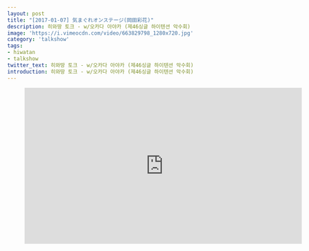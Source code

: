 ```yaml
---
layout: post
title: "[2017-01-07] 気まぐれオンステージ(岡田彩花)"
description: 히와땅 토크 - w/오카다 아야카 (제46싱글 하이텐션 악수회)
image: 'https://i.vimeocdn.com/video/663829798_1280x720.jpg'
category: 'talkshow'
tags:
- hiwatan
- talkshow
twitter_text: 히와땅 토크 - w/오카다 아야카 (제46싱글 하이텐션 악수회)
introduction: 히와땅 토크 - w/오카다 아야카 (제46싱글 하이텐션 악수회)
---
```

<figure class="video_container">
<iframe src="https://player.vimeo.com/video/240514066" width="640" height="360" frameborder="0" webkitallowfullscreen mozallowfullscreen allowfullscreen></iframe>
</figure>

